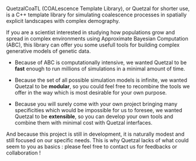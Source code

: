QuetzalCoaTL (COALescence Template Library), or Quetzal for shorter use, is a C++ template library for simulating coalescence processes in spatially explicit landscapes with complex demography.

If you are a scientist interested in studying how populations grow and spread in complex environments using Approximate Bayesian Computation (ABC), this library can offer you some usefull tools for building complex generative models of genetic data.

* Because of ABC is computationally intensive, we wanted Quetzal to be **fast** enough to run millions of simulations in a minimal amount of time.

* Because the set of all possible simulation models is infinite, we wanted Quetzal to be **modular**, so you could feel free to recombine the tools we offer in the way which is most desirable for your own purpose.

* Because you will surely come with your own project bringing many specificities which would be impossible for us to foresee, we wanted Quetzal to be **extensible**, so you can develop your own tools and combine them with minimal cost with Quetzal interfaces.

And because this project is still in development, it is naturally modest and still focused on our specific needs. This is why Quetzal lacks of what could seem to you as basics : please feel free to contact us for feedbacks or collaboration !
